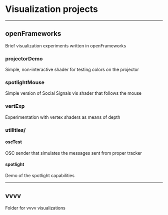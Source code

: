 # Visualization projects
-----
## openFrameworks
Brief visualization experiments written in openFrameworks
### projectorDemo
Simple, non-interactive shader for testing colors on the projector
### spotlightMouse
Simple version of Social Signals vis shader that follows the mouse
### vertExp
Experimentation with vertex shaders as means of depth
### utilities/
#### oscTest
OSC sender that simulates the messages sent from proper tracker
#### spotlight
Demo of the spotlight capabilities

-----
## vvvv
Folder for vvvv visualizations